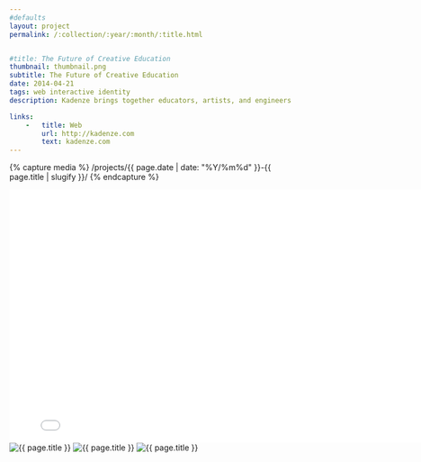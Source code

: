 ```yaml
---
#defaults
layout: project
permalink: /:collection/:year/:month/:title.html


#title: The Future of Creative Education
thumbnail: thumbnail.png
subtitle: The Future of Creative Education
date: 2014-04-21
tags: web interactive identity
description: Kadenze brings together educators, artists, and engineers from leading universities across the globe to provide world-class education in the fields of art and creative technology. Halliday joined Kadenze in 2014 to transform a prototypical MVP into a suite of fully-fledged web products for virtual learning. His continued work with the team focuses on directing brands behind Kadenze's products, securing <a href="http://kadenze.com/partners" target="_blank">amazing institutional partners,</a> and interface/experience design and web development for products.

links:
    -   title: Web
        url: http://kadenze.com
        text: kadenze.com
---
```


<!-- set project media path -->
{% capture media %}
    /projects/{{ page.date | date: "%Y/%m%d" }}-{{ page.title | slugify }}/
{% endcapture %}
<!-- end -->

<!-- media -->
<div class="span8 video-wrapper">
    <iframe class="span8" src="{{ site.data.global_assets.placeholder }}" data-original="https://player.vimeo.com/video/112505592?title=0&byline=0&portrait=0" width="800" height="450" frameborder="0" webkitallowfullscreen mozallowfullscreen allowfullscreen></iframe>
</div>
<img class="span8" src="{{ site.data.global_assets.placeholder }}" data-original="{{media|strip}}partners.jpg" alt="{{ page.title }}">
<img class="span8" src="{{ site.data.global_assets.placeholder }}" data-original="{{media|strip}}portfolio.jpg" alt="{{ page.title }}">
<img class="span8" src="{{ site.data.global_assets.placeholder }}" data-original="{{media|strip}}interface.jpg" alt="{{ page.title }}">

